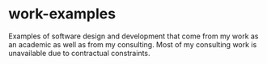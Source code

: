 # work-examples
Examples of software design and development that come from my work as an
academic as well as from my consulting. Most of my consulting work is unavailable 
due to contractual constraints.
